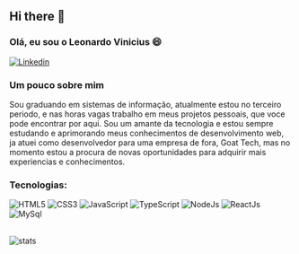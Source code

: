 ## Hi there 👋
### Olá, eu sou o Leonardo Vinicius 😄
[![Linkedin](https://img.shields.io/badge/LinkedIn-0077B5?style=for-the-badge&logo=linkedin&logoColor=white)](https://www.linkedin.com/in/leonardo-vinicius-silva-batista-7b3758262/)

### Um pouco sobre mim
Sou graduando em sistemas de informação, atualmente estou no terceiro periodo, e nas horas vagas trabalho em meus projetos pessoais, que voce pode encontrar por aqui.
Sou um amante da tecnologia e estou sempre estudando e aprimorando meus conhecimentos de desenvolvimento web, ja atuei como desenvolvedor para uma empresa de fora, Goat Tech,
mas no momento estou a procura de novas oportunidades para adquirir mais experiencias e conhecimentos.

### Tecnologias: 
<div>
  <img alt="HTML5" src="https://img.shields.io/badge/HTML5-E34F26?style=for-the-badge&logo=html5&logoColor=white"/>
  <img alt="CSS3" src="https://img.shields.io/badge/CSS3-1572B6?style=for-the-badge&logo=css3&logoColor=white"/>
  <img alt="JavaScript" src="https://img.shields.io/badge/JavaScript-F7DF1E?style=for-the-badge&logo=javascript&logoColor=black"/>
  <img alt="TypeScript" src="https://img.shields.io/badge/TypeScript-007ACC?style=for-the-badge&logo=typescript&logoColor=white"/>
  <img alt="NodeJs" src="https://img.shields.io/badge/Node.js-43853D?style=for-the-badge&logo=node.js&logoColor=white"/>
  <img alt="ReactJs" src="https://img.shields.io/badge/React-20232A?style=for-the-badge&logo=react&logoColor=61DAFB"/>
  <img alt="MySql" src="https://img.shields.io/badge/MySQL-00000F?style=for-the-badge&logo=mysql&logoColor=white"/>
</div>
<br/>

![stats](https://github-readme-stats.vercel.app/api/top-langs/?username=Leonardo3737&theme=blue-green)

<br/>


